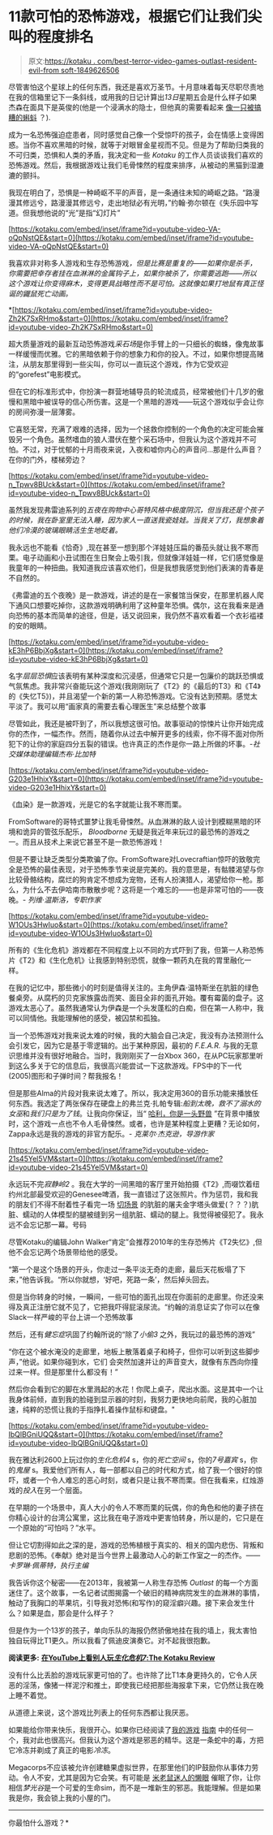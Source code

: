 # 11款可怕的恐怖游戏，根据它们让我们尖叫的程度排名

> 原文:[https://kotaku . com/best-terror-video-games-outlast-resident-evil-from soft-1849626506](https://kotaku.com/best-horror-video-games-outlast-resident-evil-fromsoft-1849626506)

尽管害怕这个星球上的任何东西，我还是喜欢万圣节。十月意味着每天尽职尽责地在我的信箱里记下一条斜线，或用我的日记计算出*13日*星期五会是什么样子如果杰森在面具下是英俊的(他是一个浸满水的隐士，但他真的需要看起来 [像一只被搞糟的蝌蚪](https://www.youtube.com/watch?v=0D7Gg9yS6PY) ？).

成为一名恐怖强迫症患者，同时感觉自己像一个受惊吓的孩子，会在情感上变得困惑。当你不喜欢黑暗的时候，就等于对眼冒金星视而不见。但是为了帮助归类我的不可归类，恐惧和人类的矛盾，我决定和一些 *Kotaku* 的工作人员谈谈我们喜欢的恐怖游戏。然后，我根据游戏让我们毛骨悚然的程度来排序，从被动的黑猫到湿漉漉的颤抖。

我现在明白了，恐惧是一种崎岖不平的声音，是一条通往未知的崎岖之路。“路漫漫其修远兮，路漫漫其修远兮，走出地狱必有光明，”约翰·弥尔顿在《失乐园中写道。但我想他说的“光”是指“幻灯片”

 [https://kotaku.com/embed/inset/iframe?id=youtube-video-VA-oQpNstQE&start=0](https://kotaku.com/embed/inset/iframe?id=youtube-video-VA-oQpNstQE&start=0) 

我喜欢非对称多人游戏和生存恐怖游戏[](https://kotaku.com/dead-by-daylight-survival-horror-multiplayer-resident-e-1848924411)*，但是比赛是重复的——如果你是杀手，你需要把幸存者挂在血淋淋的金属钩子上，如果你被杀了，你需要逃跑——所以这个游戏让你变得麻木，变得更具战略性而不是可怕。这就像如果打地鼠有真正怪诞的鼹鼠死亡动画。*

 *[https://kotaku.com/embed/inset/iframe?id=youtube-video-Zh2K7SxRHmo&start=0](https://kotaku.com/embed/inset/iframe?id=youtube-video-Zh2K7SxRHmo&start=0) 

超大质量游戏的最新互动恐怖游戏*采石场*是你手臂上的一只细长的蜘蛛，像鬼故事一样缓慢而优雅。它的黑暗依赖于你的想象力和你的投入。不过，如果你想提高赌注，从朋友那里得到一些尖叫，你可以一直玩这个游戏，作为它受欢迎的“gorefest”电影模式。

但在它的标准形式中，你扮演一群营地辅导员的轮流成员，经常被他们十几岁的傲慢和黑暗中被误导的信心所伤害。这是一个黑暗的游戏——玩这个游戏似乎会让你的房间弥漫一层薄雾。

它喜怒无常，充满了艰难的选择，因为一个拯救你控制的一个角色的决定可能会摧毁另一个角色。虽然嗜血的狼人潜伏在整个采石场中，但我认为这个游戏并不可怕。不过，对于忧郁的十月雨夜来说，入夜和嘘你内心的声音问…那是什么声音？在你的门外，楼梯旁边？

 [https://kotaku.com/embed/inset/iframe?id=youtube-video-n_Tpwv8BUck&start=0](https://kotaku.com/embed/inset/iframe?id=youtube-video-n_Tpwv8BUck&start=0) 

虽然我发现弗雷迪系列的*五夜在购物中心哥特风格中极度阴沉，但当我还是个孩子的时候，我在卧室里无法入睡，因为家人一直送我瓷娃娃。当我关了灯，我想象着他们冷漠的玻璃眼睛活生生地眨着。* 

我永远也不能看《恰奇》,现在甚至一想到那个洋娃娃压扁的番茄头就让我不寒而栗。电子动画和小丑试图在生日聚会上吸引我，但就像洋娃娃一样，它们感觉像是我童年的一种扭曲。我知道我应该喜欢他们，但是我想我感觉到他们表演的青春是不自然的。

《弗雷迪的五个夜晚》是一款游戏，讲述的是在一家餐馆当保安，在那里机器人爬下通风口想要吃掉你，这款游戏明确利用了这种童年恐惧。偶尔，这在我看来是通向恐怖的基本而简单的途径，但是，话又说回来，我仍然不喜欢看着一个衣衫褴褛的安的眼睛。

 [https://kotaku.com/embed/inset/iframe?id=youtube-video-kE3hP6BbjXg&start=0](https://kotaku.com/embed/inset/iframe?id=youtube-video-kE3hP6BbjXg&start=0) 

名字*层层恐惧*应该表明有某种深度和沉浸感，但通常它只是一包廉价的跳跃恐惧或气氛焦虑。我非常兴奋能玩这个游戏(我刚刚玩了《T2》的《最后的T3》和《T4》的《失忆T5》)，并且渴望一个新的第一人称恐怖游戏。它没有达到预期。感觉太平淡了。我可以用“画家真的需要去看心理医生”来总结整个故事

尽管如此，我还是被吓到了，所以我想这很可怕。故事驱动的惊悚片让你开始完成你的杰作，一幅杰作。然而，随着你从过去中解开更多的线索，你不得不面对你所犯下的让你的家庭四分五裂的错误。也许真正的杰作是你一路上所做的坏事。*-社交媒体助理编辑杰布·比加特*

 [https://kotaku.com/embed/inset/iframe?id=youtube-video-G203e1HhixY&start=0](https://kotaku.com/embed/inset/iframe?id=youtube-video-G203e1HhixY&start=0) 

《血染》是一款游戏，光是它的名字就能让我不寒而栗。

FromSoftware的哥特式噩梦让我毛骨悚然。从血淋淋的敌人设计到模糊黑暗的环境和诡异的管弦乐配乐， *Bloodborne* 无疑是我近年来玩过的最恐怖的游戏之一。而且从技术上来说它甚至不是一款恐怖游戏！

但是不要让缺乏类型分类欺骗了你。FromSoftware对Lovecraftian惊吓的致敬完全是恐怖的最佳表现，对于恐怖季节来说是完美的。我的意思是，有骷髅渴望与你比较骨骼结构，腐烂的狗肯定不想成为宠物，还有人扮演猎人，渴望给你一枪。那么，为什么不去伊哈南市散散步呢？这将是一个难忘的——也是非常可怕的——夜晚。- *列维·温斯洛，专职作家*

 [https://kotaku.com/embed/inset/iframe?id=youtube-video-W1OUs3HwIuo&start=0](https://kotaku.com/embed/inset/iframe?id=youtube-video-W1OUs3HwIuo&start=0) 

所有的《生化危机》游戏都在不同程度上以不同的方式吓到了我，但第一人称恐怖片《T2》和《生化危机》让我感到特别恐慌，就像一颗药丸在我的胃里融化一样。

在我的记忆中，那些微小的时刻是值得关注的。主角伊森·温特斯坐在肮脏的绿色餐桌旁。从腐朽的贝克家族露齿而笑、面目全非的面孔开始。覆有霉菌的盘子。这游戏太恶心了。虽然我通常认为伊森是一个头发蓬松的白痴，但在第一人称中，我可以同情他。我能理解他的感受，被囚禁和孤独。

当一个恐怖游戏对我来说太难的时候，我的大脑会自己决定，我没有办法预测什么会引发它，因为它是基于零逻辑的。出于某种原因，最初的 *F.E.A.R.* 与我的无意识思维并没有很好地融合。当时，我刚刚买了一台Xbox 360，在从PC玩家那里听到这么多关于它的信息后，我很高兴能尝试一下这款游戏。FPS中的下一代(2005)图形和子弹时间？帮我报名！

但是那些Alma的片段对我来说太难了。所以，我决定用360的音乐功能来播放任何东西。我选定了两张保存在硬盘上的弗兰克·扎帕专辑:*船到太晚，救不了溺水的女巫*和*我们只是为了钱*。让我向你保证，当“ [哈利，你是一头野兽](https://open.spotify.com/track/5gz45kuyIl7nsfD9C86dNY?si=e00203277c89476a) ”在背景中播放时，这个游戏一点也不令人毛骨悚然。或者，也许是某种程度上更糟？无论如何，Zappa永远是我的游戏的非官方配乐。- *克莱尔·杰克逊，导游作家*

 [https://kotaku.com/embed/inset/iframe?id=youtube-video-21s45Yel5VM&start=0](https://kotaku.com/embed/inset/iframe?id=youtube-video-21s45Yel5VM&start=0) 

永远玩不完*寂静岭2* 。我在大学的一间黑暗的客厅里开始拍摄《T2》,而啜饮着纽约州北部最受欢迎的Genesee啤酒，我一直错过了这张照片。作为惩罚，我和我的朋友们不得不耐着性子看完一场 [切场景](https://m.youtube.com/watch?v=aHxd0TCSzdE) 的肮脏的屠夫金字塔头做爱(？？？)肮脏、蠕动的人体模型的腿被缝到另一组肮脏、蠕动的腿上。我觉得被侵犯了。我永远不会忘记那一幕。号码

尽管Kotaku的编辑John Walker“肯定”会推荐2010年的生存恐怖片《T2失忆》,但他不会忘记两个场景带给他的感受。

“第一个是这个场景的开头，你走过一条平淡无奇的走廊，最后天花板塌了下来，”他告诉我。“所以你就想，‘好吧，死路一条’，然后掉头回去。

但是当你转身的时候，一瞬间，一些可怕的面孔出现在你面前的走廊里。你还没来得及真正注册它就不见了，它把我吓得屁滚尿流。“约翰的消息证实了你可以在像Slack一样严峻的平台上讲一个恐怖故事

然后，还有*健忘症*巩固了约翰所说的“除了*小偷3* 之外，我玩过的最恐怖的游戏”

“你在这个被水淹没的走廊里，地板上散落着桌子和椅子，但你可以听到这些脚步声，”他说。如果你碰到水，它们 会突然加速并让的声音变大，就像有东西向你撞过来一样。但是那里什么都没有！”

然后你会看到它的脚在水里溅起的水花！你爬上桌子，爬出水面。这是其中一个让我身体前倾，直到我的脸碰到显示器的时刻，我努力更快地向前爬，我的心脏加速，纯粹的恐慌让我的手指挣扎着操作鼠标和键盘。"

 [https://kotaku.com/embed/inset/iframe?id=youtube-video-IbQlBGniUQQ&start=0](https://kotaku.com/embed/inset/iframe?id=youtube-video-IbQlBGniUQQ&start=0) 

我在雅达利2600上玩过你的*生化危机4* s，你的*死亡空间* s，你的*7号嘉宾* s，你的*鬼屋* s。我爱他们所有人，每一部都以自己的时代和方式，给了我一个很好的惊吓，或者一个令人难忘的恶心时刻，或者只是让我不寒而栗。但在我看来，红烛游戏的*投入*在另一个层面。

在早期的一个场景中，真人大小的令人不寒而栗的玩偶，你的角色和他的妻子挤在你精心设计的台湾公寓里，这比我在电子游戏中更害怕转身，所以是的，它只是在一个原始的“可怕吗？”水平。

但让它切割得如此之深的是，游戏的恐怖植根于真实的、相关的国内悲伤、背叛和悲剧的恐怖。《奉献》绝对是当今世界上最激动人心的新工作室之一的杰作。*——卡罗琳·佩蒂特，执行主编*

我告诉你这个秘密——在2013年，我被第一人称生存恐怖 *Outlast* 的每一个方面迷住了。这个故事，一名记者试图揭露一个破旧的精神病院发生的血淋淋的事情，触动了我胸口的苹果坑，引导我对恐怖(和写作)的窥淫癖兴趣。接下来会发生什么？如果是血，那会是什么样子？

但是作为一个13岁的孩子，单向乐队的海报仍然骄傲地挂在我的墙上，我太害怕独自玩得比T1更久。所以我看了佩迪皮演奏它。对不起我很抱歉。

**阅读更多:** [**在YouTube上看别人玩*生化危机7*:The Kotaku Review**](https://kotaku.com/watching-someone-else-play-resident-evil-7-on-youtube-1791970555)

没有什么比丢脸的游戏玩家更可怕的了。也许除了比T1本身更持久的，它令人厌恶的淫荡，像猪一样泥泞和推土，即使我已经把那些海报拿下来，它仍然让我在晚上睡不着觉。

从道德上来说，这个游戏比列表上的任何东西都让我厌恶。

如果能给你带来快乐，我很开心。如果你已经阅读了[我的游戏](https://kotaku.com/disney-dreamlight-valley-level-friendship-fast-farm-sim-1849532140) [指南](https://kotaku.com/disney-dreamlight-valley-tips-star-coins-stardew-1849512624) 中的任何一个，我对此也很高兴。但我认为这个游戏是邪恶的精华。这是一条蛇中的毒，方把它冷冻并剃成了真正的电影*冷冻*。

Megacorps不应该被允许创建糖果虚拟世界，在那里他们的IP鼓励你从事体力劳动。令人不安，尤其是因为它会笑。有可能是 [米老鼠迷人的懒眼](https://kotaku.com/disney-dreamlight-valley-mickey-mouse-design-eyes-1849508045) 催眠了你，让你相信*梦光谷*是一个可爱的生命sim，而不是一堆新生的邪恶。我能理解。但是如果我是你，我会锁上我的小屋的门。

* * *

你最怕什么游戏？*